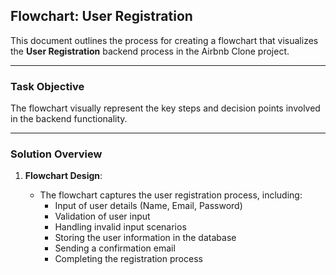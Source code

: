 
## Flowchart: User Registration

This document outlines the process for creating a flowchart that visualizes the **User Registration** backend process in the Airbnb Clone project.

----------

### **Task Objective**

 The flowchart visually represent the key steps and decision points involved in the backend functionality.

----------

### **Solution Overview**

1.  **Flowchart Design**:
    
    -   The flowchart captures the user registration process, including:
        -   Input of user details (Name, Email, Password)
        -   Validation of user input
        -   Handling invalid input scenarios
        -   Storing the user information in the database
        -   Sending a confirmation email
        -   Completing the registration process